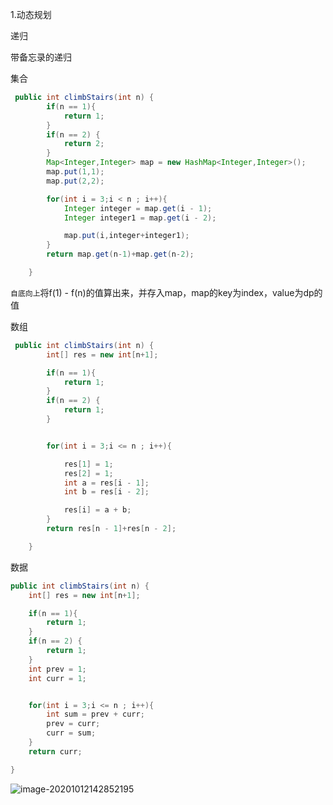 1.动态规划

递归



带备忘录的递归

集合

```java
 public int climbStairs(int n) {
        if(n == 1){
            return 1;
        }
        if(n == 2) {
            return 2;
        }
        Map<Integer,Integer> map = new HashMap<Integer,Integer>();
        map.put(1,1);
        map.put(2,2);

        for(int i = 3;i < n ; i++){
            Integer integer = map.get(i - 1);
            Integer integer1 = map.get(i - 2);

            map.put(i,integer+integer1);
        }
        return map.get(n-1)+map.get(n-2);

    }
```

`自底向上`将f(1) - f(n)的值算出来，并存入map，map的key为index，value为dp的值

数组

```java
 public int climbStairs(int n) {
        int[] res = new int[n+1];

        if(n == 1){
            return 1;
        }
        if(n == 2) {
            return 1;
        }


        for(int i = 3;i <= n ; i++){

            res[1] = 1;
            res[2] = 1;
            int a = res[i - 1];
            int b = res[i - 2];

            res[i] = a + b;
        }
        return res[n - 1]+res[n - 2];

    }
```

数据

```java
public int climbStairs(int n) {
    int[] res = new int[n+1];

    if(n == 1){
        return 1;
    }
    if(n == 2) {
        return 1;
    }
    int prev = 1;
    int curr = 1;


    for(int i = 3;i <= n ; i++){
        int sum = prev + curr;
        prev = curr;
        curr = sum;
    }
    return curr;

}
```

![image-20201012142852195](https://kulalasmile.oss-cn-hangzhou.aliyuncs.com/PicGoimage-20201012142852195.png)